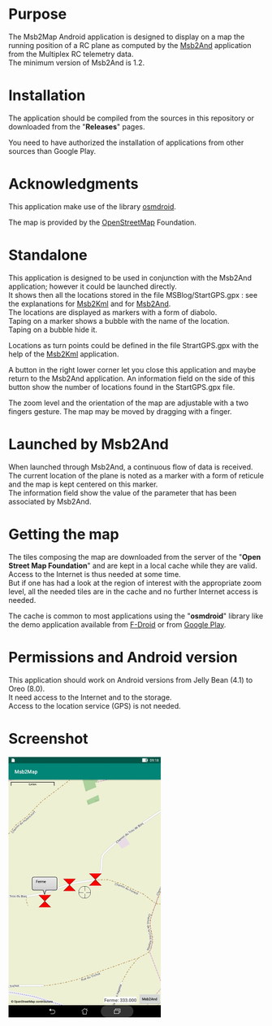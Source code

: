 # Purpose
The Msb2Map Android application is designed to display on a map
the running position of a RC plane as computed by the
[Msb2And](https://github.com/msb2kml/Msb2And) application from
the Multiplex RC telemetry data.  
The minimum version of Msb2And is 1.2.

# Installation
The application should be compiled from the sources in this repository
or downloaded from the "**Releases**" pages.

You need to have authorized the installation of applications from other sources than Google Play.

# Acknowledgments
This application make use of the library
[osmdroid](https://github.com/osmdroid/osmdroid).

The map is provided by the [OpenStreetMap](https://www.openstreetmap.org/)
Foundation.

# Standalone
This application is designed to be used in conjunction with the Msb2And
application; however it could be launched directly.  
It shows then all the locations stored in the file MSBlog/StartGPS.gpx :
see the explanations for [Msb2Kml](https://github.com/msb2kml/Msb2Kml/blob/RemoteGPS/Documents/RemoteGPS.md) and for
[Msb2And](https://github.com/msb2kml/Msb2And/blob/master/Documents/RemoteGPS.md).  
The locations are displayed as markers with a form of diabolo.  
Taping on a marker shows a bubble with the name of the location.  
Taping on a bubble hide it.

Locations as turn points could be defined in the file StrartGPS.gpx
with the help of the [Msb2Kml](https://github.com/msb2kml/Msb2Kml/)
application.

A button in the right lower corner let you close this application
and maybe return to the Msb2And application. 
An information field on the side of this button show the number
of locations found in the StartGPS.gpx file.

The zoom level and the orientation of the map are adjustable with
a two fingers gesture. 
The map may be moved by dragging with a finger.

# Launched by Msb2And
When launched through Msb2And, a continuous flow of data is received.  
The current location of the plane is noted as a marker with a form
of reticule and the map is kept centered on this marker.  
The information field show the value of the parameter that has
been associated by Msb2And.

# Getting the map
The tiles composing the map are downloaded from the server of the
"**Open Street Map Foundation**" and are kept in a local cache while they
are valid. 
Access to the Internet is thus needed at some time.  
But if one has had a look at the region of interest with the appropriate
zoom level, all the needed tiles are in the cache and no further
Internet access is needed.

The cache is common to most applications using the "**osmdroid**" library
like the demo application available from [F-Droid](https://f-droid.org/packages/org.osmdroid/)
or from [Google Play](https://play.google.com/store/apps/details?id=org.osmdroid).

# Permissions and Android version
This application should work on Android versions from
Jelly Bean (4.1) to Oreo (8.0).  
It need access to the Internet and to the storage.  
Access to the location service (GPS) is not needed.

# Screenshot

![Msb2Map.jpg](Msb2Map.jpg)



